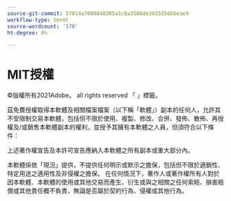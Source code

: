 ```yaml
---
source-git-commit: 57814a7090848305a1c8a3588de3655556bbeae9
workflow-type: tm+mt
source-wordcount: '170'
ht-degree: 0%

---
```

# MIT授權

©版權所有2021Adobe。 all rights reserved 「 」標籤。

茲免費授權取得本軟體及相關檔案檔案（以下稱「軟體」）副本的任何人，允許其不受限制交易本軟體，包括但不限於使用、複製、修改、合併、發佈、散佈、再授權及/或銷售本軟體副本的權利，並授予其擁有本軟體之人員，但須符合以下條件：

上述著作權宣告及本許可宣告應納入本軟體之所有副本或重大部分內。

本軟體係依「現況」提供，不提供任何明示或默示之擔保，包括但不限於適銷性、特定用途之適用性及非侵權之擔保。 在任何情況下，著作人或著作權所有人對於因本軟體、本軟體的使用或其他交易而產生、衍生或與之相關之任何索賠、損害賠償或其他責任概不負責，無論是否屬於契約行為、侵權或其他行為。

